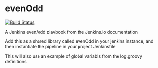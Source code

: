 # evenOdd
[![Build Status](http://127.0.0.1:8080/buildStatus/icon?job=libraries)](http://127.0.0.1:8080/job/libraries/)

A Jenkins even/odd playbook from the Jenkins.io documentation

Add this as a shared library called evenOdd in your jenkins
instance, and then instantiate the pipeline in your project Jenkinsfile

This will also use an example of global variabls from the log.groovy
definitions
